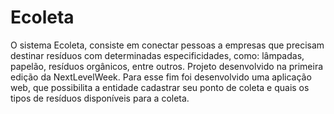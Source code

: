 # Ecoleta
O sistema Ecoleta, consiste em conectar pessoas a empresas que precisam destinar resíduos com determinadas especificidades, como: lâmpadas, papelão, resíduos orgânicos, entre outros. Projeto desenvolvido na primeira edição da NextLevelWeek. Para esse fim foi desenvolvido uma aplicação web, que possibilita a entidade cadastrar seu ponto de coleta e quais os tipos de resíduos disponíveis para a coleta.
